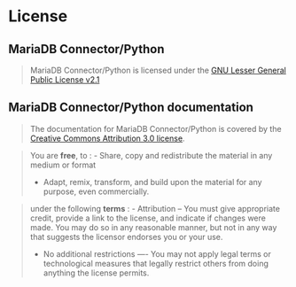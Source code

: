 # License

## MariaDB Connector/Python

> MariaDB Connector/Python is licensed under the [GNU Lesser General Public License v2.1](https://www.gnu.org/licenses/old-licenses/lgpl-2.1.html)

## MariaDB Connector/Python documentation

> The documentation for MariaDB Connector/Python is covered by the [Creative Commons Attribution 3.0 license](https://creativecommons.org/licenses/by/3.0/legalcode).

> You are **free**, to
> : - Share, copy and redistribute the material in any medium or format
>   - Adapt, remix, transform, and build upon the material for any purpose, even commercially.

> under the following **terms**
> : - Attribution – You must give appropriate credit, provide a link to the license, and indicate if changes were made. You may do so in any reasonable manner, but not in any way that suggests the licensor endorses you or your use.
>   - No additional restrictions —- You may not apply legal terms or technological measures that legally restrict others from doing anything the license permits.
